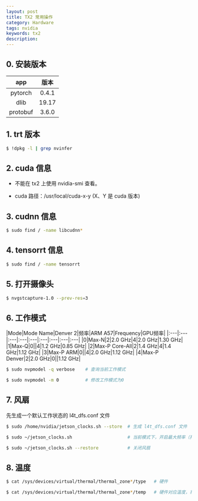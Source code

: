 ```yaml
---
layout: post
title: TX2 常用操作
category: Hardware
tags: nvidia
keywords: tx2
description:
---
```


## 0. 安装版本

|app|版本|
|:---:|:---:|
|pytorch|0.4.1|
|dlib|19.17|
|protobuf|3.6.0|


## 1. trt 版本
```bash
$ !dpkg -l | grep nvinfer
```

## 2. cuda 信息

- 不能在 tx2 上使用 nvidia-smi 查看。

- cuda 路径：/usr/local/cuda-x-y (X、Y 是 cuda 版本)

## 3. cudnn 信息

```bash
$ sudo find / -name libcudnn*
```

## 4. tensorrt 信息

```bash
$ sudo find / -name tensorrt
```

## 5. 打开摄像头

```bash
$ nvgstcapture-1.0 --prev-res=3
```

## 6. 工作模式

|Mode|Mode Name|Denver 2|频率|ARM A57|Frequency|GPU频率|
|:---|:---|:---|:---|:---|:---|:---|:---|:---|
|0|Max-N|2|2.0 GHz|4|2.0 GHz|1.30 GHz|
|1|Max-Q|0||4|1.2 GHz|0.85 GHz|
|2|Max-P Core-All|2|1.4 GHz|4|1.4 GHz|1.12 GHz|
|3|Max-P ARM|0||4|2.0 GHz|1.12 GHz|
|4|Max-P Denver|2|2.0 GHz|0||1.12 GHz|

```bash
$ sudo nvpmodel -q verbose    # 查询当前工作模式

$ sudo nvpmodel -m 0          # 修改工作模式为0
```

## 7. 风扇

先生成一个默认工作状态的 l4t_dfs.conf 文件

```bash
$ sudo /home/nvidia/jetson_clocks.sh --store  # 生成 l4t_dfs.conf 文件

$ sudo ~/jetson_clocks.sh                     # 当前模式下，开启最大频率（打开风扇）

$ sudo ~/jetson_clocks.sh --restore           # 关闭风扇
```

## 8. 温度

```bash
$ cat /sys/devices/virtual/thermal/thermal_zone*/type   # 硬件

$ cat /sys/devices/virtual/thermal/thermal_zone*/temp   # 硬件对应温度，将数字除以1000得出实际温度（摄氏度）
```